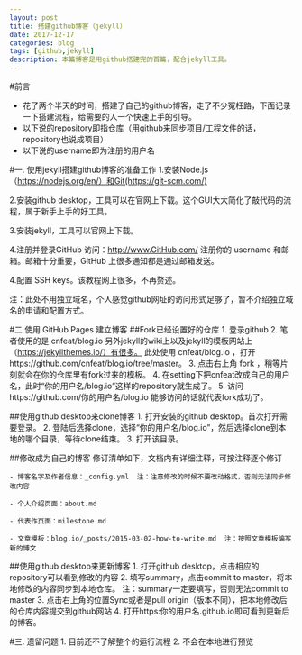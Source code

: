 ```yaml
---
layout: post
title: 搭建github博客（jekyll）
date: 2017-12-17
categories: blog
tags: [github,jekyll]
description: 本篇博客是用github搭建完的首篇，配合jekyll工具。
---
```

#前言
- 花了两个半天的时间，搭建了自己的github博客，走了不少冤枉路，下面记录一下搭建流程，给需要的人一个快速上手的引导。
- 以下说的repository即指仓库（用github来同步项目/工程文件的话，repository也说成项目）
- 以下说的username即为注册的用户名

#一. 使用jekyll搭建github博客的准备工作
1.安装Node.js（https://nodejs.org/en/）和Git(https://git-scm.com/)
    
2.安装github desktop，工具可以在官网上下载。这个GUI大大简化了敲代码的流程，属于新手上手的好工具。

3.安装jekyll，工具可以官网上下载。

4.注册并登录GitHub
访问：http://www.GitHub.com/
注册你的 username 和邮箱。邮箱十分重要，GitHub 上很多通知都是通过邮箱发送。

4.配置 SSH keys。该教程网上很多，不再赘述。

注：此处不用独立域名，个人感觉github网址的访问形式足够了，暂不介绍独立域名的申请和配置方式。

#二.使用 GitHub Pages 建立博客
##Fork已经设置好的仓库
	1. 登录github
	2. 笔者使用的是 cnfeat/blog.io 
	另外jekyll的wiki上以及jekyll的模板网站上（https://jekyllthemes.io/）有很多。
	此处使用 cnfeat/blog.io ，打开https://github.com/cnfeat/blog.io/tree/master。
	3. 点击右上角 fork ，稍等片刻就会在你的仓库里有fork过来的模板。
	4. 在setting下把cnfeat改成自己的用户名，此时“你的用户名/blog.io”这样的repository就生成了。
	5. 访问https://github.com/你的用户名/blog.io 能够访问的话就代表fork成功了。

##使用github desktop来clone博客
	1. 打开安装的github desktop。首次打开需要登录。
	2. 登陆后选择clone，选择“你的用户名/blog.io”，然后选择clone到本地的哪个目录，等待clone结束。
	3. 打开该目录。

##修改成为自己的博客
	修订清单如下，文档内有详细注释，可按注释逐个修订

	- 博客名字及作者信息：_config.yml  注：注意修改的时候不要改动格式，否则无法同步修改内容

	- 个人介绍页面：about.md
	
	- 代表作页面：milestone.md
	
	- 文章模板：blog.io/_posts/2015-03-02-how-to-write.md  注：按照文章模板编写新的博文

##使用github desktop来更新博客
	1. 打开github desktop，点击相应的repository可以看到修改的内容
	2. 填写summary，点击commit to master，将本地修改的内容同步到本地仓库。
	注：summary一定要填写，否则无法commit to master
	3. 点击右上角的位置Sync或者是pull origin（版本不同），把本地修改后的仓库内容提交到github网站
	4. 打开https:你的用户名.github.io即可看到更新后的博客。

#三. 遗留问题
	1. 目前还不了解整个的运行流程
	2. 不会在本地进行预览














